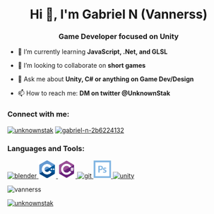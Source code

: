 <h1 align="center">Hi 👋, I'm Gabriel N (Vannerss)</h1>
<h3 align="center">Game Developer focused on Unity</h3>

- 🌱 I’m currently learning **JavaScript, .Net, and GLSL**

- 👯 I’m looking to collaborate on **short games**

- 💬 Ask me about **Unity, C# or anything on Game Dev/Design**

- 📫 How to reach me: **DM on twitter @UnknownStak**

<h3 align="left">Connect with me:</h3>
<p align="left">
<a href="https://twitter.com/unknownstak" target="blank"><img align="center" src="https://raw.githubusercontent.com/rahuldkjain/github-profile-readme-generator/master/src/images/icons/Social/twitter.svg" alt="unknownstak" height="30" width="40" /></a>
<a href="https://linkedin.com/in/gabriel-n-2b6224132" target="blank"><img align="center" src="https://raw.githubusercontent.com/rahuldkjain/github-profile-readme-generator/master/src/images/icons/Social/linked-in-alt.svg" alt="gabriel-n-2b6224132" height="30" width="40" /></a>
</p>

<h3 align="left">Languages and Tools:</h3>
<p align="left"> <a href="https://www.blender.org/" target="_blank" rel="noreferrer"> <img src="https://download.blender.org/branding/community/blender_community_badge_white.svg" alt="blender" width="40" height="40"/> </a> <a href="https://www.w3schools.com/cpp/" target="_blank" rel="noreferrer"> <img src="https://raw.githubusercontent.com/devicons/devicon/master/icons/cplusplus/cplusplus-original.svg" alt="cplusplus" width="40" height="40"/> </a> <a href="https://www.w3schools.com/cs/" target="_blank" rel="noreferrer"> <img src="https://raw.githubusercontent.com/devicons/devicon/master/icons/csharp/csharp-original.svg" alt="csharp" width="40" height="40"/> </a> <a href="https://git-scm.com/" target="_blank" rel="noreferrer"> <img src="https://www.vectorlogo.zone/logos/git-scm/git-scm-icon.svg" alt="git" width="40" height="40"/> </a> <a href="https://www.photoshop.com/en" target="_blank" rel="noreferrer"> <img src="https://raw.githubusercontent.com/devicons/devicon/master/icons/photoshop/photoshop-line.svg" alt="photoshop" width="40" height="40"/> </a> <a href="https://unity.com/" target="_blank" rel="noreferrer"> <img src="https://www.vectorlogo.zone/logos/unity3d/unity3d-icon.svg" alt="unity" width="40" height="40"/> </a> </p>

<p align="left"> <img src="https://komarev.com/ghpvc/?username=vannerss&label=Profile%20views&color=0e75b6&style=flat" alt="vannerss" /> </p>

<p align="left"> <a href="https://twitter.com/unknownstak" target="blank"><img src="https://img.shields.io/twitter/follow/unknownstak?logo=twitter&style=for-the-badge" alt="unknownstak" /></a> </p>

